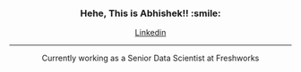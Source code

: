 <h3 align="center"> Hehe, This is Abhishek!! :smile: </h3>
<p align="center"> <a href="https://www.linkedin.com/in/1abhishekpal/">Linkedin</a>
<hr>  </hr>

<p align="center"> Currently working as a Senior Data Scientist at Freshworks </p>
<!--
**abhiishekpal/abhiishekpal** is a ✨ _special_ ✨ repository because its `README.md` (this file) appears on your GitHub profile.

Here are some ideas to get you started:

- 🔭 I’m currently working on ...
- 🌱 I’m currently learning ...
- 👯 I’m looking to collaborate on ...
- 🤔 I’m looking for help with ...
- 💬 Ask me about ...
- 📫 How to reach me: ...
- 😄 Pronouns: ...
- ⚡ Fun fact: ...
-->
